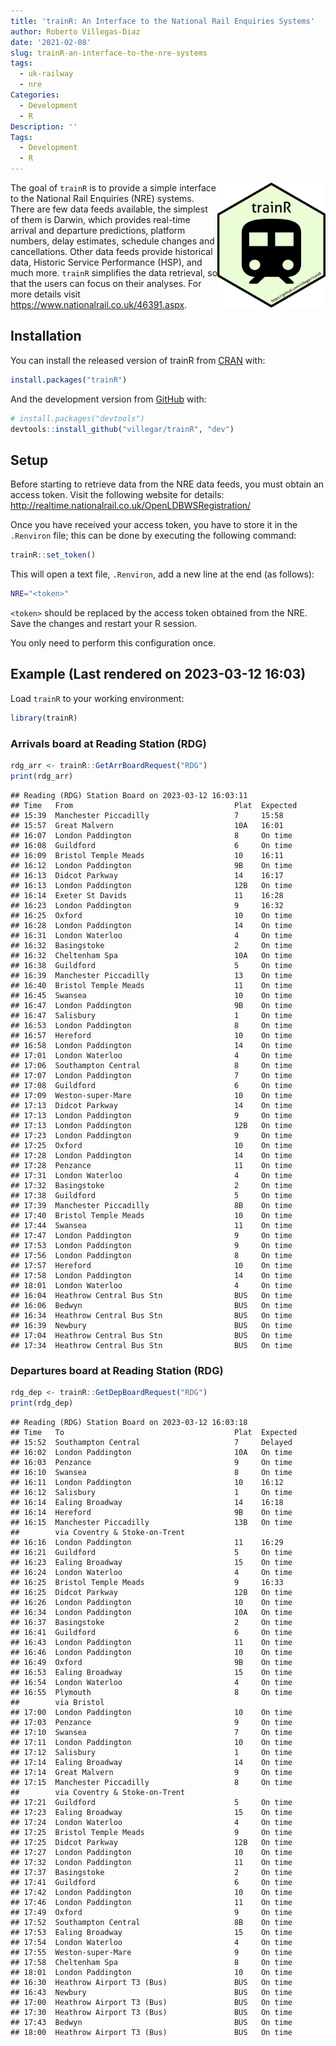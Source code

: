 ```yaml
---
title: 'trainR: An Interface to the National Rail Enquiries Systems'
author: Roberto Villegas-Diaz
date: '2021-02-08'
slug: trainR-an-interface-to-the-nre-systems
tags:
  - uk-railway
  - nre
Categories:
  - Development
  - R
Description: ''
Tags:
  - Development
  - R
---
```


<img src="https://raw.githubusercontent.com/villegar/trainR/main/inst/images/logo.png" alt="logo" align="right" height=200px/>

The goal of `trainR` is to provide a simple interface to the 
National Rail Enquiries (NRE) systems. There are few data feeds 
available, the simplest of them is Darwin, which provides real-time 
arrival and departure predictions, platform numbers, delay estimates, 
schedule changes and cancellations. Other data feeds provide historical 
data, Historic Service Performance (HSP), and much more. `trainR` 
simplifies the data retrieval, so that the users can focus on their 
analyses. For more details visit 
https://www.nationalrail.co.uk/46391.aspx.

## Installation

You can install the released version of trainR from [CRAN](https://CRAN.R-project.org) with:

``` r
install.packages("trainR")
```

And the development version from [GitHub](https://github.com/) with:

``` r
# install.packages("devtools")
devtools::install_github("villegar/trainR", "dev")
```

## Setup
Before starting to retrieve data from the NRE data feeds, you must obtain an access token. 
Visit the following website for details: http://realtime.nationalrail.co.uk/OpenLDBWSRegistration/

Once you have received your access token, you have to store it in the `.Renviron` file; this can be 
done by executing the following command:


```r
trainR::set_token()
```

This will open a text file, `.Renviron`, add a new line at the end (as follows):

```bash
NRE="<token>"
```

`<token>` should be replaced by the access token obtained from the NRE. Save the changes and restart 
your R session.

You only need to perform this configuration once.

## Example (Last rendered on 2023-03-12 16:03)

Load `trainR` to your working environment:

```r
library(trainR)
```

### Arrivals board at Reading Station (RDG)


```r
rdg_arr <- trainR::GetArrBoardRequest("RDG")
print(rdg_arr)
```

```
## Reading (RDG) Station Board on 2023-03-12 16:03:11
## Time   From                                    Plat  Expected
## 15:39  Manchester Piccadilly                   7     15:58
## 15:57  Great Malvern                           10A   16:01
## 16:07  London Paddington                       8     On time
## 16:08  Guildford                               6     On time
## 16:09  Bristol Temple Meads                    10    16:11
## 16:12  London Paddington                       9B    On time
## 16:13  Didcot Parkway                          14    16:17
## 16:13  London Paddington                       12B   On time
## 16:14  Exeter St Davids                        11    16:28
## 16:23  London Paddington                       9     16:32
## 16:25  Oxford                                  10    On time
## 16:28  London Paddington                       14    On time
## 16:31  London Waterloo                         4     On time
## 16:32  Basingstoke                             2     On time
## 16:32  Cheltenham Spa                          10A   On time
## 16:38  Guildford                               5     On time
## 16:39  Manchester Piccadilly                   13    On time
## 16:40  Bristol Temple Meads                    11    On time
## 16:45  Swansea                                 10    On time
## 16:47  London Paddington                       9B    On time
## 16:47  Salisbury                               1     On time
## 16:53  London Paddington                       8     On time
## 16:57  Hereford                                10    On time
## 16:58  London Paddington                       14    On time
## 17:01  London Waterloo                         4     On time
## 17:06  Southampton Central                     8     On time
## 17:07  London Paddington                       7     On time
## 17:08  Guildford                               6     On time
## 17:09  Weston-super-Mare                       10    On time
## 17:13  Didcot Parkway                          14    On time
## 17:13  London Paddington                       9     On time
## 17:13  London Paddington                       12B   On time
## 17:23  London Paddington                       9     On time
## 17:25  Oxford                                  10    On time
## 17:28  London Paddington                       14    On time
## 17:28  Penzance                                11    On time
## 17:31  London Waterloo                         4     On time
## 17:32  Basingstoke                             2     On time
## 17:38  Guildford                               5     On time
## 17:39  Manchester Piccadilly                   8B    On time
## 17:40  Bristol Temple Meads                    10    On time
## 17:44  Swansea                                 11    On time
## 17:47  London Paddington                       9     On time
## 17:53  London Paddington                       9     On time
## 17:56  London Paddington                       8     On time
## 17:57  Hereford                                10    On time
## 17:58  London Paddington                       14    On time
## 18:01  London Waterloo                         4     On time
## 16:04  Heathrow Central Bus Stn                BUS   On time
## 16:06  Bedwyn                                  BUS   On time
## 16:34  Heathrow Central Bus Stn                BUS   On time
## 16:39  Newbury                                 BUS   On time
## 17:04  Heathrow Central Bus Stn                BUS   On time
## 17:34  Heathrow Central Bus Stn                BUS   On time
```

### Departures board at Reading Station (RDG)


```r
rdg_dep <- trainR::GetDepBoardRequest("RDG")
print(rdg_dep)
```

```
## Reading (RDG) Station Board on 2023-03-12 16:03:18
## Time   To                                      Plat  Expected
## 15:52  Southampton Central                     7     Delayed
## 16:02  London Paddington                       10A   On time
## 16:03  Penzance                                9     On time
## 16:10  Swansea                                 8     On time
## 16:11  London Paddington                       10    16:12
## 16:12  Salisbury                               1     On time
## 16:14  Ealing Broadway                         14    16:18
## 16:14  Hereford                                9B    On time
## 16:15  Manchester Piccadilly                   13B   On time
##        via Coventry & Stoke-on-Trent           
## 16:16  London Paddington                       11    16:29
## 16:21  Guildford                               5     On time
## 16:23  Ealing Broadway                         15    On time
## 16:24  London Waterloo                         4     On time
## 16:25  Bristol Temple Meads                    9     16:33
## 16:25  Didcot Parkway                          12B   On time
## 16:26  London Paddington                       10    On time
## 16:34  London Paddington                       10A   On time
## 16:37  Basingstoke                             2     On time
## 16:41  Guildford                               6     On time
## 16:43  London Paddington                       11    On time
## 16:46  London Paddington                       10    On time
## 16:49  Oxford                                  9B    On time
## 16:53  Ealing Broadway                         15    On time
## 16:54  London Waterloo                         4     On time
## 16:55  Plymouth                                8     On time
##        via Bristol                             
## 17:00  London Paddington                       10    On time
## 17:03  Penzance                                9     On time
## 17:10  Swansea                                 7     On time
## 17:11  London Paddington                       10    On time
## 17:12  Salisbury                               1     On time
## 17:14  Ealing Broadway                         14    On time
## 17:14  Great Malvern                           9     On time
## 17:15  Manchester Piccadilly                   8     On time
##        via Coventry & Stoke-on-Trent           
## 17:21  Guildford                               5     On time
## 17:23  Ealing Broadway                         15    On time
## 17:24  London Waterloo                         4     On time
## 17:25  Bristol Temple Meads                    9     On time
## 17:25  Didcot Parkway                          12B   On time
## 17:27  London Paddington                       10    On time
## 17:32  London Paddington                       11    On time
## 17:37  Basingstoke                             2     On time
## 17:41  Guildford                               6     On time
## 17:42  London Paddington                       10    On time
## 17:46  London Paddington                       11    On time
## 17:49  Oxford                                  9     On time
## 17:52  Southampton Central                     8B    On time
## 17:53  Ealing Broadway                         15    On time
## 17:54  London Waterloo                         4     On time
## 17:55  Weston-super-Mare                       9     On time
## 17:58  Cheltenham Spa                          8     On time
## 18:01  London Paddington                       10    On time
## 16:30  Heathrow Airport T3 (Bus)               BUS   On time
## 16:43  Newbury                                 BUS   On time
## 17:00  Heathrow Airport T3 (Bus)               BUS   On time
## 17:30  Heathrow Airport T3 (Bus)               BUS   On time
## 17:43  Bedwyn                                  BUS   On time
## 18:00  Heathrow Airport T3 (Bus)               BUS   On time
```
